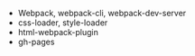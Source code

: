 - Webpack, webpack-cli, webpack-dev-server
- css-loader, style-loader
- html-webpack-plugin
- gh-pages
